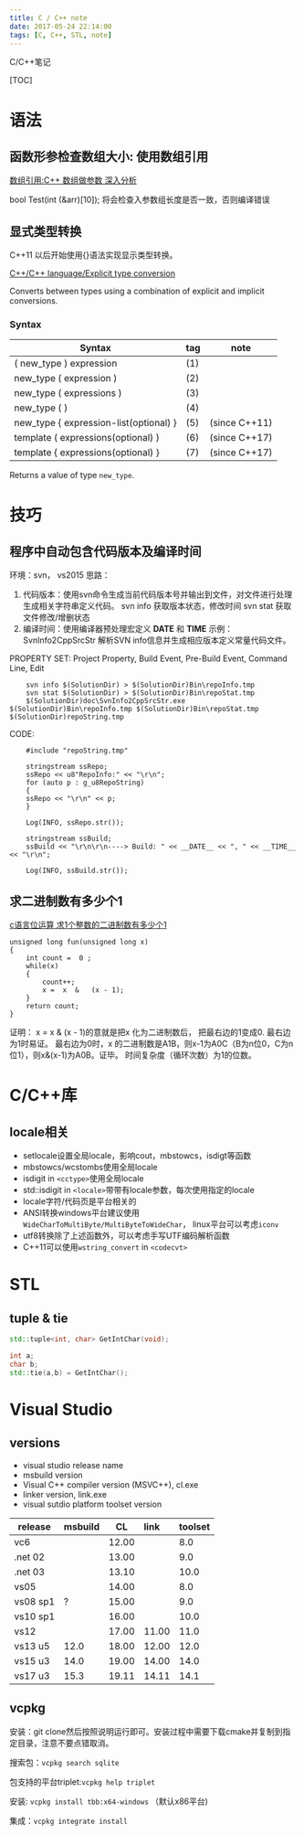 ```yaml
---
title: C / C++ note
date: 2017-05-24 22:14:00
tags: [C, C++, STL, note]
---
```


C/C++笔记
<!--more-->


[TOC]


# 语法

## 函数形参检查数组大小: 使用数组引用
[数组引用:C++ 数组做参数 深入分析](http://blog.csdn.net/jiangxinyu/article/details/7767065)

bool Test(int (&arr)[10]);
将会检查入参数组长度是否一致，否则编译错误

## 显式类型转换

C++11 以后开始使用{}语法实现显示类型转换。

[C++/C++ language/Explicit type conversion](http://en.cppreference.com/w/cpp/language/expressions)

Converts between types using a combination of explicit and implicit conversions.

### Syntax

| Syntax                                 | tag  | note          |
| -------------------------------------- | ---- | ------------- |
| ( new_type ) expression                | (1)  |               |
| new_type ( expression )                | (2)  |               |
| new_type ( expressions )               | (3)  |               |
| new_type ( )                           | (4)  |               |
| new_type { expression-list(optional) } | (5)  | (since C++11) |
| template ( expressions(optional) )     | (6)  | (since C++17) |
| template { expressions(optional) }     | (7)  | (since C++17) |

Returns a value of type `new_type`.


# 技巧

## 程序中自动包含代码版本及编译时间
环境：svn， vs2015
思路：
1. 代码版本：使用svn命令生成当前代码版本号并输出到文件，对文件进行处理生成相关字符串定义代码。
  svn info 获取版本状态，修改时间
    svn stat 获取文件修改/增删状态
2. 编译时间：使用编译器预处理宏定义 __DATE__ 和 __TIME__
  示例：
  SvnInfo2CppSrcStr 解析SVN info信息并生成相应版本定义常量代码文件。

PROPERTY SET:
	Project Property, Build Event, Pre-Build Event, Command Line, Edit
```language
	svn info $(SolutionDir) > $(SolutionDir)Bin\repoInfo.tmp
	svn stat $(SolutionDir) > $(SolutionDir)Bin\repoStat.tmp
	$(SolutionDir)doc\SvnInfo2CppSrcStr.exe $(SolutionDir)Bin\repoInfo.tmp $(SolutionDir)Bin\repoStat.tmp $(SolutionDir)repoString.tmp
```

CODE:
```language
	#include "repoString.tmp"

	stringstream ssRepo;
	ssRepo << u8"RepoInfo:" << "\r\n";
	for (auto p : g_u8RepoString)
	{
	ssRepo << "\r\n" << p;
	}

	Log(INFO, ssRepo.str());

	stringstream ssBuild;
	ssBuild << "\r\n\r\n----> Build: " << __DATE__ << ", " << __TIME__ << "\r\n";

	Log(INFO, ssBuild.str());
```

## 求二进制数有多少个1
[c语言位运算 求1个整数的二进制数有多少个1](http://blog.csdn.net/nvd11/article/details/8893207)

```language
unsigned long fun(unsigned long x)
{
    int count =  0 ;
    while(x)
    {
        count++;
        x =  x  &   (x - 1);
    }
    return count;
}
```
证明：
x = x & (x - 1)的意就是把x 化为二进制数后， 把最右边的1变成0.
最右边为1时易证。
最右边为0时，x 的二进制数是A1B，则x-1为A0C（B为n位0，C为n位1），则x&(x-1)为A0B。证毕。
时间复杂度（循环次数）为1的位数。

# C/C++库

## locale相关

- setlocale设置全局locale，影响cout，mbstowcs，isdigt等函数
- mbstowcs/wcstombs使用全局locale
- isdigit in `<cctype>`使用全局locale
- std::isdigit in `<locale>`带带有locale参数，每次使用指定的locale
- locale字符/代码页是平台相关的
- ANSI转换windows平台建议使用`WideCharToMultiByte/MultiByteToWideChar`， linux平台可以考虑`iconv`
- utf8转换除了上述函数外，可以考虑手写UTF编码解析函数
- C++11可以使用`wstring_convert` in `<codecvt>`




# STL

## tuple & tie

```c++
std::tuple<int, char> GetIntChar(void);

int a;
char b;
std::tie(a,b) = GetIntChar();
```

# Visual Studio

## versions

- visual studio release name
- msbuild version
- Visual C++ compiler version (MSVC++), cl.exe
- linker version, link.exe
- visual sutdio platform toolset version

| release  | msbuild | CL    | link  | toolset |
| -------- | ------- | ----- | :---- | ------- |
| vc6      |         | 12.00 |       | 8.0     |
| .net 02  |         | 13.00 |       | 9.0     |
| .net 03  |         | 13.10 |       | 10.0    |
| vs05     |         | 14.00 |       | 8.0     |
| vs08 sp1 | ?       | 15.00 |       | 9.0     |
| vs10 sp1 |         | 16.00 |       | 10.0    |
| vs12     |         | 17.00 | 11.00 | 11.0    |
| vs13 u5  | 12.0    | 18.00 | 12.00 | 12.0    |
| vs15 u3  | 14.0    | 19.00 | 14.00 | 14.0    |
| vs17 u3  | 15.3    | 19.11 | 14.11 | 14.1    |

## vcpkg

安装：git clone然后按照说明运行即可。安装过程中需要下载cmake并复制到指定目录，注意不要点错取消。

搜索包：`vcpkg search sqlite`

包支持的平台triplet:`vcpkg help triplet`

安装: `vcpkg install tbb:x64-windows` （默认x86平台)

集成：`vcpkg integrate install`

